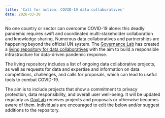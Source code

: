 ```yaml
---
title: 'Call for action: COVID-19 data collaboratives'
date: 2020-03-30
---
```


No one country or sector can overcome COVID-19 alone: this deadly pandemic
requires swift and coordinated multi-stakeholder collaboration and knowledge
sharing. Numerous data collaboratives and partnerships are happening beyond the
official UN system. The [Governance Lab](http://www.thegovlab.org/) has created
a
[living repository for data collaboratives](https://docs.google.com/document/d/1JWeD1AaIGKMPry_EN8GjIqwX4J4KLQIAqP09exZ-ENI/edit)
with the aim to build a responsible infrastructure for data-driven pandemic
response.

The living repository includes a list of ongoing data collaborative projects, as
well as requests for data and expertise and information on data competitions,
challenges, and calls for proposals, which can lead to useful tools to combat
COVID-19.

The aim is to include projects that show a commitment to privacy protection,
data responsibility, and overall user well-being. It will be updated regularly
as
[GovLab](https://docs.google.com/document/d/1JWeD1AaIGKMPry_EN8GjIqwX4J4KLQIAqP09exZ-ENI/edit)
receives projects and proposals or otherwise becomes aware of them. Individuals
are encouraged to edit the below and/or suggest additions to the repository.
